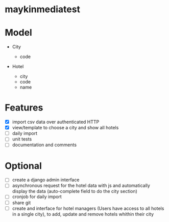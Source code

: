 # maykinmediatest

# Model
- City
    - code

- Hotel
    - city
    - code
    - name

# Features
- [x] import csv data over authenticated HTTP
- [x] view/template to choose a city and show all hotels
- [ ] daily import
- [ ] unit tests
- [ ] documentation and comments

# Optional
- [ ] create a django admin interface
- [ ] asynchronous request for the hotel data with js and automatically display the data (auto-complete field to do the city section)
- [ ] cronjob for daily import
- [ ] share git
- [ ] create and interface for hotel managers (Users have access to all hotels in a single city), to add, update and remove hotels whithin their city

